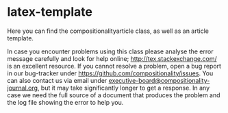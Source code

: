 # latex-template


Here you can find the compositionalityarticle class, as well as an article template. 

In case you encounter problems using this class please analyse the error message carefully and look for help online; http://tex.stackexchange.com/ is an excellent resource.
If you cannot resolve a problem,  open a bug report in our bug-tracker under https://github.com/compositionality/issues.
You can also contact us via email under executive-board@compositionality-journal.org, but it may take significantly longer to get a response.
In any case we need the full source of a document that produces the problem and the log file showing the error to help you.

